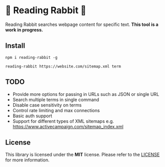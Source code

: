 # 🐰 Reading Rabbit 📖

Reading Rabbit searches webpage content for specific text. **This tool is a work in progress.**

## Install

```
npm i reading-rabbit -g

reading-rabbit https://website.com/sitemap.xml term
```
## TODO
- Provide more options for passing in URLs such as JSON or single URL
- Search multiple terms in single command
- Disable case sensitivity on terms
- Control rate limiting and max connections
- Basic auth support
- Support for different types of XML sitemaps e.g. https://www.activecampaign.com/sitemap_index.xml

## License

This library is licensed under the **MIT** license. Please refer to the [LICENSE](https://github.com/derekrushforth/reading-rabbit/blob/main/LICENSE) for more information.
